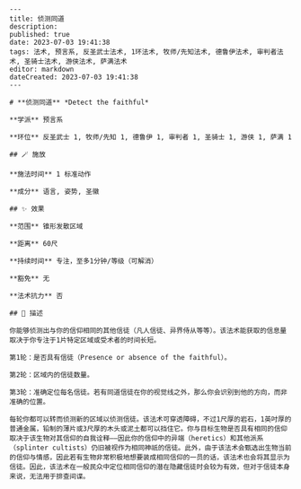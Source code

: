 
    ---
    title: 侦测同道
    description: 
    published: true
    date: 2023-07-03 19:41:38
    tags: 法术, 预言系, 反圣武士法术, 1环法术, 牧师/先知法术, 德鲁伊法术, 审判者法术, 圣骑士法术, 游侠法术, 萨满法术
    editor: markdown
    dateCreated: 2023-07-03 19:41:38
    ---

    # **侦测同道** *Detect the faithful*

    **学派** 预言系 

    **环位** 反圣武士 1, 牧师/先知 1, 德鲁伊 1, 审判者 1, 圣骑士 1, 游侠 1, 萨满 1

    ## 🪄 施放

    **施法时间** 1 标准动作

    **成分** 语言, 姿势, 圣徽

    ## ✨ 效果  

    **范围** 锥形发散区域

    **距离** 60尺  

    **持续时间** 专注，至多1分钟/等级（可解消） 

    **豁免** 无

    **法术抗力** 否

    ## 📖 描述

    你能够侦测出与你的信仰相同的其他信徒（凡人信徒、异界侍从等等）。该法术能获取的信息量取决于你专注于1片特定区域或受术者的时间长短。

    第1轮：是否具有信徒（Presence or absence of the faithful）。

    第2轮：区域内的信徒数量。

    第3轮：准确定位每名信徒。若有同道信徒在你的视觉线之外，那么你会识别到他的方向，而非准确的位置。

    每轮你都可以转而侦测新的区域以侦测信徒。该法术可穿透障碍，不过1尺厚的岩石，1英吋厚的普通金属，铅制的薄片或3尺厚的木头或泥土都可以挡住它。你与目标生物是否具有相同的信仰取决于该生物对其信仰的自我诠释——因此你的信仰中的异端（heretics）和其他派系（splinter cultists）仍旧被视作为相同神祇的信徒。此外，由于该法术会甄选出生物当前的信仰与情感，因此若有生物非常积极地想要装成相同信仰的一员的话，该法术也会将其显示为信徒。因此，该法术在一般民众中定位相同信仰的潜在隐藏信徒时会较为有效，但对于信徒本身来说，无法用于排查间谍。
    
